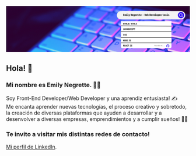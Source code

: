 <img src="Banner.png" alt="banner">

## Hola! 👋 <br />
### Mi nombre es Emily Negrette. 👩‍💻 <br />
Soy Front-End Developer/Web Developer y una aprendiz entusiasta! ✍️ <br />
Me encanta aprender nuevas tecnologías, el proceso creativo y sobretodo, la creación de diversas plataformas que ayuden a desarrollar y a desenvolver a diversas empresas, emprendimientos y a cumplir sueños! 🤩✨

### Te invito a visitar mis distintas redes de contacto!
[Mi perfil de LinkedIn](https://https://www.linkedin.com/in/emily-negrette/).

<!--
**emilyenegrette/emilyenegrette** is a ✨ _special_  repository because its `README.md` (this file) appears on your GitHub profile.

Here are some ideas to get you started:

- 🔭 I’m currently working on ...
- 🌱 I’m currently learning ...
- 👯 I’m looking to collaborate on ...
- 🤔 I’m looking for help with ...
- 💬 Ask me about ...
- 📫 How to reach me: ...
- 😄 Pronouns: ...
- ⚡ Fun fact: ...
-->

